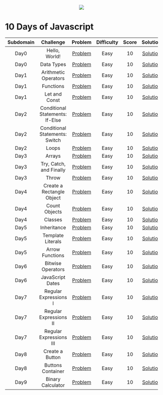 <p align="center"><a href="https://www.hackerrank.com/deveshashah"><img src="https://i0.wp.com/gradsingames.com/wp-content/uploads/2016/05/856771_668224053197841_1943699009_o.png" ></a></p>

# 10 Days of Javascript

|       Subdomain       |                 Challenge                 |                                             Problem                                              | Difficulty | Score |                                             Solution                                              |
| :-------------------: | :---------------------------------------: | :----------------------------------------------------------------------------------------------: | :--------: | :---: | :-----------------------------------------------------------------------------------------------: |
|     Day0      |      Hello, World!      |             [Problem](https://www.hackerrank.com/challenges/js10-hello-world/problem)              |    Easy    |   10   |   [Solution]()   |
|     Day0      |              Data Types              |               [Problem](https://www.hackerrank.com/challenges/js10-data-types/problem)                |    Easy    |  10   |              [Solution]()               |
|     Day1      |          Arithmetic Operators           |       [Problem](https://www.hackerrank.com/challenges/js10-arithmetic-operators/problem)       |    Easy    |  10   |           [Solution]()            |
|     Day1      |              Functions             |             [Problem](https://www.hackerrank.com/challenges/js10-function/problem)             |    Easy    |  10   |            [Solution]()            |
|     Day1      |              Let and Const             |             [Problem](https://www.hackerrank.com/challenges/js10-let-and-const/problem)             |    Easy    |  10   |            [Solution]()            |
|     Day2      |              Conditional Statements: If-Else             |             [Problem](https://www.hackerrank.com/challenges/js10-if-else/problem)             |    Easy    |  10   |            [Solution]()            |
|     Day2      |             Conditional Statements: Switch             |             [Problem](https://www.hackerrank.com/challenges/js10-switch/problem)             |    Easy    |  10   |            [Solution]()            |
|     Day2      |             Loops             |             [Problem](https://www.hackerrank.com/challenges/js10-loops/problem)             |    Easy    |  10   |            [Solution]()            |
|     Day3      |             Arrays             |             [Problem](https://www.hackerrank.com/challenges/js10-arrays/problem)             |    Easy    |  10   |            [Solution]()            |
|     Day3      |             Try, Catch, and Finally             |             [Problem](https://www.hackerrank.com/challenges/js10-try-catch-and-finally/problem)             |    Easy    |  10   |            [Solution]()            |
|     Day3      |             Throw             |             [Problem](https://www.hackerrank.com/challenges/js10-throw/problem)             |    Easy    |  10   |            [Solution]()            |
|     Day4      |             Create a Rectangle Object             |             [Problem](https://www.hackerrank.com/challenges/js10-objects/problem)             |    Easy    |  10   |            [Solution]()            |
|     Day4      |             Count Objects             |             [Problem](https://www.hackerrank.com/challenges/js10-count-objects/problem)             |    Easy    |  10   |            [Solution]()            |
|     Day4      |             Classes             |             [Problem](https://www.hackerrank.com/challenges/js10-class/problem)             |    Easy    |  10   |            [Solution]()            |
|     Day5      |             Inheritance             |             [Problem](https://www.hackerrank.com/challenges/js10-inheritance/problem)             |    Easy    |  10   |            [Solution]()            |
|     Day5      |             Template Literals             |             [Problem](https://www.hackerrank.com/challenges/js10-template-literals/problem)             |    Easy    |  10   |            [Solution]()            |
|     Day5      |             Arrow Functions            |             [Problem](https://www.hackerrank.com/challenges/js10-arrows/problem)             |    Easy    |  10   |            [Solution]()            |
|     Day6      |             Bitwise Operators            |             [Problem](https://www.hackerrank.com/challenges/js10-bitwise/problem)             |    Easy    |  10   |            [Solution]()            |
|     Day6      |             JavaScript Dates            |             [Problem](https://www.hackerrank.com/challenges/js10-date/problem)             |    Easy    |  10   |            [Solution]()            |
|     Day7      |             Regular Expressions I            |             [Problem](https://www.hackerrank.com/challenges/js10-regexp-1/problem)             |    Easy    |  10   |            [Solution]()            |
|     Day7      |             Regular Expressions II            |             [Problem](https://www.hackerrank.com/challenges/js10-regexp-2/problem)             |    Easy    |  10   |            [Solution]()            |
|     Day7      |             Regular Expressions III            |             [Problem](https://www.hackerrank.com/challenges/js10-regexp-3/problem)             |    Easy    |  10   |            [Solution]()            |
|     Day8      |              Create a Button            |             [Problem](https://www.hackerrank.com/challenges/js10-create-a-button)             |    Easy    |  10   |            [Solution]()            |
|     Day8      |             Buttons Container            |             [Problem](https://www.hackerrank.com/challenges/js10-buttons-container)             |    Easy    |  10   |            [Solution]()            |
|     Day9      |             Binary Calculator           |             [Problem](https://www.hackerrank.com/challenges/js10-binary-calculator)             |    Easy    |  10   |            [Solution]()            |
